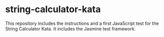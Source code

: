 # string-calculator-kata
This repository includes the instructions and a first JavaScript test for the String Calculator Kata.
It includes the Jasmine test framework.
